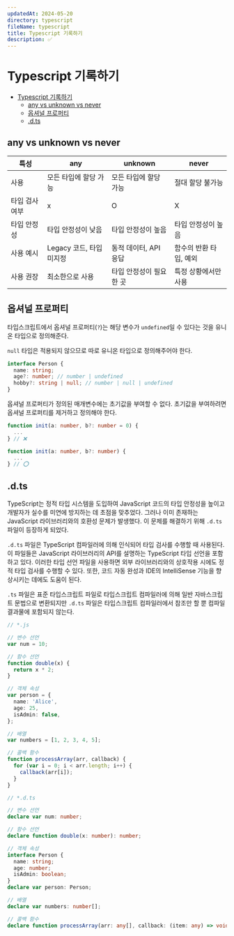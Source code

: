 ```yaml
---
updatedAt: 2024-05-20
directory: typescript
fileName: typescript
title: Typescript 기록하기
description: ✅
---
```


# Typescript 기록하기

- [Typescript 기록하기](#typescript-기록하기)
  - [any vs unknown vs never](#any-vs-unknown-vs-never)
  - [옵셔널 프로퍼티](#옵셔널-프로퍼티)
  - [.d.ts](#dts)

## any vs unknown vs never

| 특성           | any                      | unknown                 | never                  |
| -------------- | ------------------------ | ----------------------- | ---------------------- |
| 사용           | 모든 타입에 할당 가능    | 모든 타입에 할당 가능   | 절대 할당 불가능       |
| 타입 검사 여부 | x                        | O                       | X                      |
| 타입 안정성    | 타입 안정성이 낮음       | 타입 안정성이 높음      | 타입 안정성이 높음     |
| 사용 예시      | Legacy 코드, 타입 미지정 | 동적 데이터, API 응답   | 함수의 반환 타입, 예외 |
| 사용 권장      | 최소한으로 사용          | 타입 안정성이 필요한 곳 | 특정 상황에서만 사용   |

## 옵셔널 프로퍼티

타입스크립트에서 옵셔널 프로퍼티(`?`)는 해당 변수가 `undefined`일 수 있다는 것을 유니온 타입으로 정의해준다.

`null` 타입은 적용되지 않으므로 따로 유니온 타입으로 정의해주어야 한다.

```ts
interface Person {
  name: string;
  age?: number; // number | undefined
  hobby?: string | null; // number | null | undefined
}
```

옵셔널 프로퍼티가 정의된 매개변수에는 초기값을 부여할 수 없다. 초기값을 부여하려면 옵셔널 프로퍼티를 제거하고 정의해야 한다.

```ts
function init(a: number, b?: number = 0) {
  ...
} // ❌

function init(a: number, b?: number) {
  ...
} // ⭕
```

## .d.ts

TypeScript는 정적 타입 시스템을 도입하여 JavaScript 코드의 타입 안정성을 높이고 개발자가 실수를 미연에 방지하는 데 초점을 맞추었다. 그러나 이미 존재하는 JavaScript 라이브러리와의 호환성 문제가 발생했다. 이 문제를 해결하기 위해 `.d.ts` 파일이 등장하게 되었다.

`.d.ts` 파일은 TypeScript 컴파일러에 의해 인식되어 타입 검사를 수행할 때 사용된다. 이 파일들은 JavaScript 라이브러리의 API를 설명하는 TypeScript 타입 선언을 포함하고 있다. 이러한 타입 선언 파일을 사용하면 외부 라이브러리와의 상호작용 시에도 정적 타입 검사를 수행할 수 있다. 또한, 코드 자동 완성과 IDE의 IntelliSense 기능을 향상시키는 데에도 도움이 된다.

`.ts` 파일은 표준 타입스크립트 파일로 타입스크립트 컴파일러에 의해 일반 자바스크립트 문법으로 변환되지만 `.d.ts` 파일은 타입스크립트 컴파일러에서 참조만 할 뿐 컴파일 결과물에 포함되지 않는다.

```ts
// *.js

// 변수 선언
var num = 10;

// 함수 선언
function double(x) {
  return x * 2;
}

// 객체 속성
var person = {
  name: 'Alice',
  age: 25,
  isAdmin: false,
};

// 배열
var numbers = [1, 2, 3, 4, 5];

// 콜백 함수
function processArray(arr, callback) {
  for (var i = 0; i < arr.length; i++) {
    callback(arr[i]);
  }
}
```

>

```ts
// *.d.ts

// 변수 선언
declare var num: number;

// 함수 선언
declare function double(x: number): number;

// 객체 속성
interface Person {
  name: string;
  age: number;
  isAdmin: boolean;
}
declare var person: Person;

// 배열
declare var numbers: number[];

// 콜백 함수
declare function processArray(arr: any[], callback: (item: any) => void): void;
```
